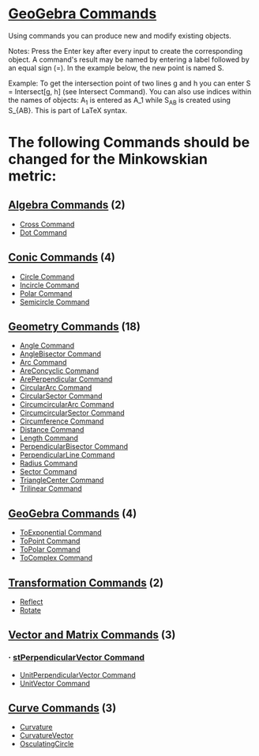 # [GeoGebra Commands](https://wiki.geogebra.org/en/Commands)

Using commands you can produce new and modify existing objects. 

Notes: Press the Enter key after every input to create the corresponding object. A command's result may be named by entering a label followed by an equal sign (=). In the example below, the new point is named S.

Example: To get the intersection point of two lines g and h you can enter S = Intersect[g, h] (see Intersect Command).
You can also use indices within the names of objects: A<sub>1</sub> is entered as A_1 while S<sub>AB</sub> is created using S_{AB}. This is part of LaTeX syntax.

# The following Commands should be changed for the Minkowskian metric:

## [Algebra Commands](https://wiki.geogebra.org/en/Algebra_Commands) (2)
* [Cross Command](https://wiki.geogebra.org/en/Cross%20Command)
* [Dot Command](https://wiki.geogebra.org/en/Dot%20Command)

## [Conic Commands](https://wiki.geogebra.org/en/Conic_Commands) (4)
* [Circle Command](https://wiki.geogebra.org/en/Circle%20Command)
* [Incircle Command](https://wiki.geogebra.org/en/Incircle%20Command)
* [Polar Command](https://wiki.geogebra.org/en/Polar%20Command)
* [Semicircle Command](https://wiki.geogebra.org/en/Semicircle%20Command)

## [Geometry Commands](https://wiki.geogebra.org/en/Geometry_Commands) (18)
* [Angle Command](https://wiki.geogebra.org/en/Angle%20Command)
* [AngleBisector Command](https://wiki.geogebra.org/en/AngleBisector%20Command)
* [Arc Command](https://wiki.geogebra.org/en/Arc%20Command)
* [AreConcyclic Command](https://wiki.geogebra.org/en/AreConcyclic%20Command)
* [ArePerpendicular Command](https://wiki.geogebra.org/en/ArePerpendicular%20Command)
* [CircularArc Command](https://wiki.geogebra.org/en/CircularArc%20Command)
* [CircularSector Command](https://wiki.geogebra.org/en/CircularSector%20Command)
* [CircumcircularArc Command](https://wiki.geogebra.org/en/CircumcircularArc%20Command)
* [CircumcircularSector Command](https://wiki.geogebra.org/en/CircumcircularSector%20Command)
* [Circumference Command](https://wiki.geogebra.org/en/Circumference%20Command)
* [Distance Command](https://wiki.geogebra.org/en/Distance%20Command)
* [Length Command](https://wiki.geogebra.org/en/Length%20Command)
* [PerpendicularBisector Command](https://wiki.geogebra.org/en/PerpendicularBisector%20Command)
* [PerpendicularLine Command](https://wiki.geogebra.org/en/PerpendicularLine%20Command)
* [Radius Command](https://wiki.geogebra.org/en/Radius%20Command)
* [Sector Command](https://wiki.geogebra.org/en/Sector%20Command)
* [TriangleCenter Command](https://wiki.geogebra.org/en/TriangleCenter%20Command)
* [Trilinear Command](https://wiki.geogebra.org/en/Trilinear%20Command)

## [GeoGebra Commands](https://wiki.geogebra.org/en/GeoGebra_Commands) (4)
* [ToExponential Command](https://wiki.geogebra.org/en/Exponential_Command)
* [ToPoint Command](https://wiki.geogebra.org/en/ToPoint%20Command)
* [ToPolar Command](https://wiki.geogebra.org/en/ToPolar%20Command)
* [ToComplex Command](https://wiki.geogebra.org/en/ToComplex%20Command)

## [Transformation Commands](https://wiki.geogebra.org/en/Transformation_Commands) (2)
* [Reflect](https://wiki.geogebra.org/en/Reflect_Command)
* [Rotate](https://wiki.geogebra.org/en/Rotate_Command)

## [Vector and Matrix Commands](https://wiki.geogebra.org/en/Vector_and_Matrix_Commands) (3)
### · [stPerpendicularVector Command](https://github.com/probaxeoxebra/probaMinkoski/blob/master/Comandos/stPerpendicularVector%20Command.md)
* [UnitPerpendicularVector Command](https://wiki.geogebra.org/en/UnitPerpendicularVector%20Command)
* [UnitVector Command](https://wiki.geogebra.org/en/UnitVector%20Command)

## [Curve Commands](https://wiki.geogebra.org/en/Curves) (3)
* [Curvature](https://wiki.geogebra.org/en/CurvatureVector_Command)
* [CurvatureVector](https://wiki.geogebra.org/en/CurvatureVector_Command)
* [OsculatingCircle](https://wiki.geogebra.org/en/OsculatingCircle_Command)



